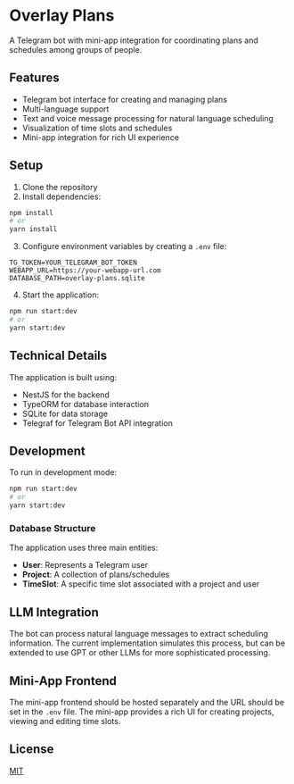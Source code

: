 
# Overlay Plans

A Telegram bot with mini-app integration for coordinating plans and schedules among groups of people.

## Features

- Telegram bot interface for creating and managing plans
- Multi-language support
- Text and voice message processing for natural language scheduling
- Visualization of time slots and schedules
- Mini-app integration for rich UI experience

## Setup

1. Clone the repository
2. Install dependencies:
```bash
npm install
# or 
yarn install
```

3. Configure environment variables by creating a `.env` file:
```
TG_TOKEN=YOUR_TELEGRAM_BOT_TOKEN
WEBAPP_URL=https://your-webapp-url.com
DATABASE_PATH=overlay-plans.sqlite
```

4. Start the application:
```bash
npm run start:dev
# or
yarn start:dev
```

## Technical Details

The application is built using:
- NestJS for the backend
- TypeORM for database interaction
- SQLite for data storage
- Telegraf for Telegram Bot API integration

## Development

To run in development mode:
```bash
npm run start:dev
# or
yarn start:dev
```

### Database Structure

The application uses three main entities:
- **User**: Represents a Telegram user
- **Project**: A collection of plans/schedules
- **TimeSlot**: A specific time slot associated with a project and user

## LLM Integration

The bot can process natural language messages to extract scheduling information. The current implementation simulates this process, but can be extended to use GPT or other LLMs for more sophisticated processing.

## Mini-App Frontend

The mini-app frontend should be hosted separately and the URL should be set in the `.env` file. The mini-app provides a rich UI for creating projects, viewing and editing time slots.

## License

[MIT](LICENSE)
